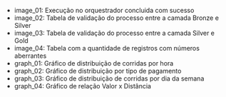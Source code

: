 
- image_01: Execução no orquestrador concluida com sucesso
- image_02: Tabela de validação do processo entre a camada Bronze e Silver
- image_03: Tabela de validação do processo entre a camada Silver e Gold
- image_04: Tabela com a quantidade de registros com números aberrantes 
- graph_01: Gráfico de distribuição de corridas por hora
- graph_02: Gráfico de distribuição por tipo de pagamento
- graph_03: Gráfico de distribuição de corridas por dia da semana
- graph_04: Gráfico de relação Valor x Distância
